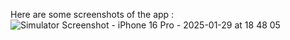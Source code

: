 Here are some screenshots of the app :
![Simulator Screenshot - iPhone 16 Pro - 2025-01-29 at 18 48 05](https://github.com/user-attachments/assets/6cdff045-1fa7-4978-ab87-54d937a59ac0)
